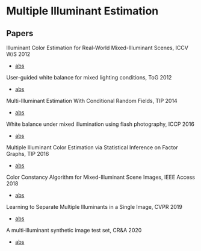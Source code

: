# Multiple Illuminant Estimation

## Papers


Illuminant Color Estimation for Real-World Mixed-Illuminant Scenes, ICCV W/S 2012
* [abs](https://ieeexplore.ieee.org/document/6130332)

User-guided white balance for mixed lighting conditions, ToG 2012
* [abs](https://dl.acm.org/doi/10.1145/2366145.2366219)

Multi-Illuminant Estimation With Conditional Random Fields, TIP 2014
* [abs](https://ieeexplore.ieee.org/document/6637091)


White balance under mixed illumination using flash photography, ICCP 2016
* [abs](https://ieeexplore.ieee.org/abstract/document/7492879)

Multiple Illuminant Color Estimation via Statistical Inference on Factor Graphs, TIP 2016
* [abs](https://ieeexplore.ieee.org/abstract/document/7557073)

Color Constancy Algorithm for Mixed-Illuminant Scene Images, IEEE Access 2018
* [abs](https://ieeexplore.ieee.org/abstract/document/8300518)

Learning to Separate Multiple Illuminants in a Single Image, CVPR 2019
* [abs](https://arxiv.org/abs/1811.12481)

A multi‐illuminant synthetic image test set, CR&A 2020
* [abs](https://onlinelibrary.wiley.com/doi/full/10.1002/col.22535)


